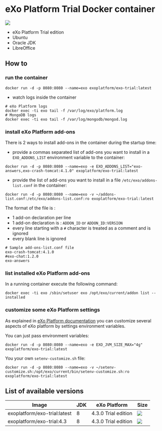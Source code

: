 # eXo Platform Trial Docker container
[![](https://badge.imagelayers.io/exoplatform/exo-trial:latest.svg)](https://imagelayers.io/?images=exoplatform/exo-trial:latest 'Get your own badge on imagelayers.io')

* eXo Platform Trial edition
* Ubuntu
* Oracle JDK
* LibreOffice

## How to

### run the container

```
docker run -d -p 8080:8080 --name=exo exoplatform/exo-trial:latest
```

* watch logs inside the container

```
# eXo Platform logs
docker exec -ti exo tail -f /var/log/exo/platform.log
# MongoDB logs
docker exec -ti exo tail -f /var/log/mongodb/mongod.log
```

### install eXo Platform add-ons

There is 2 ways to install add-ons in the container during the startup time:

* provide a commas separated list of add-ons you want to install in a `EXO_ADDONS_LIST` environment variable to the container:

```
docker run -d -p 8080:8080 --name=exo -e EXO_ADDONS_LIST="exo-answers,exo-crash-tomcat:4.1.0" exoplatform/exo-trial:latest
```

* provide the list of add-ons you want to install in a file `/etc/exo/addons-list.conf` in the container:

```
docker run -d -p 8080:8080 --name=exo -v ~/addons-list.conf:/etc/exo/addons-list.conf:ro exoplatform/exo-trial:latest
```

The format of the file is :
* 1 add-on declaration per line
* 1 add-on declaration is : `ADDON_ID` or `ADDON_ID:VERSION`
* every line starting with a `#` character is treated as a comment and is ignored
* every blank line is ignored

```
# Sample add-ons-list.conf file
exo-crash-tomcat:4.1.0
#exo-chat:1.2.0
exo-answers
```

### list installed eXo Platform add-ons

In a running container execute the following command:

```
docker exec -ti exo /sbin/setuser exo /opt/exo/current/addon list --installed
```

### customize some eXo Platform settings

As explained in [eXo Platform documentation](https://www.exoplatform.com/docs/PLF43/PLFAdminGuide.InstallationAndStartup.CustomizingEnvironmentVariables.html) you can customize several aspects of eXo platform by settings environment variables.

You can just pass environment variables:

```
docker run -d -p 8080:8080 --name=exo -e EXO_JVM_SIZE_MAX="4g" exoplatform/exo-trial:latest
```

You your own `setenv-customize.sh` file:

```
docker run -d -p 8080:8080 --name=exo -v ~/setenv-customize.sh:/opt/exo/current/bin/setenv-customize.sh:ro exoplatform/exo-trial:latest
```


## List of available versions

|    Image                        |  JDK  |   eXo Platform           | Size
|---------------------------------|-------|--------------------------|-----
|exoplatform/exo-trial:latest     |   8   | 4.3.0 Trial edition      | [![](https://badge.imagelayers.io/exoplatform/exo-trial:latest.svg)](https://imagelayers.io/?images=exoplatform/exo-trial:latest 'Get your own badge on imagelayers.io')
|exoplatform/exo-trial:4.3        |   8   | 4.3.0 Trial edition      | [![](https://badge.imagelayers.io/exoplatform/exo-trial:4.3.svg)](https://imagelayers.io/?images=exoplatform/exo-trial:4.3 'Get your own badge on imagelayers.io')
